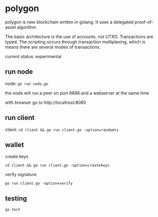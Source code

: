 # polygon

polygon is new blockchain written in golang. It uses a delegated proof-of-asset algorithm

The basic architecture is the use of accounts, not UTXO. Transactions are typed. The scripting occurs through transaction multiplexing,
which is means there are several modes of transactions.

current status: experimental

## run node

node:
```go run node.go```

the node will run a peer on port 8888 and a webserver at the same time

with browser go to http://localhost:8080

## run client

client:
```cd client && go run client.go -option=randomtx```

## wallet

create keys

```cd client && go run client.go -option=createkeys```

 verify signature
 
 ```go run client.go -option=verify```

## testing

```go test```